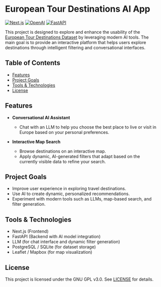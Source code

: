 # European Tour Destinations AI App

[![Next.js](https://img.shields.io/badge/Next.js-black?logo=next.js&logoColor=white)](#)
[![OpenAI](https://img.shields.io/badge/OpenAI-412991.svg?logo=OpenAI&logoColor=white)](#)
[![FastAPI](https://img.shields.io/badge/FastAPI-009688.svg?&logo=FastAPI&logoColor=white)](#)


This project is designed to explore and enhance the usability
of the [European Tour Destinations Dataset](https://www.kaggle.com/datasets/faizadani/european-tour-destinations-dataset) 
by leveraging modern AI tools. 
The main goal is to provide an interactive platform that helps users explore destinations 
through intelligent filtering and conversational interfaces.

## Table of Contents
* [Features](#features)
* [Project Goals](#project-goals)
* [Tools & Technologies](#tools--technologies)
* [License](#license)


## Features

* **Conversational AI Assistant**

    * Chat with an LLM to help you choose the best place to live or visit in Europe based on your personal preferences.

* **Interactive Map Search**

    * Browse destinations on an interactive map.
    * Apply dynamic, AI-generated filters that adapt based on the currently visible data to refine your search.

## Project Goals

* Improve user experience in exploring travel destinations.
* Use AI to create dynamic, personalized recommendations.
* Experiment with modern tools such as LLMs, map-based search, and filter generation.

## Tools & Technologies

* Next.js (Frontend)
* FastAPI (Backend with AI model integration)
* LLM (for chat interface and dynamic filter generation)
* PostgreSQL / SQLite (for dataset storage)
* Leaflet / Mapbox (for map visualization)

## License

This project is licensed under the GNU GPL v3.0. See [LICENSE](LICENSE) for details.
